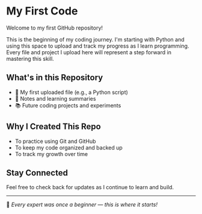 # My First Code

Welcome to my first GitHub repository!

This is the beginning of my coding journey. I'm starting with Python and using this space to upload and track my progress as I learn programming. Every file and project I upload here will represent a step forward in mastering this skill.

## What's in this Repository

- 🚀 My first uploaded file (e.g., a Python script)
- 📝 Notes and learning summaries
- 📚 Future coding projects and experiments

## Why I Created This Repo

- To practice using Git and GitHub
- To keep my code organized and backed up
- To track my growth over time

## Stay Connected

Feel free to check back for updates as I continue to learn and build.

---

🧠 *Every expert was once a beginner — this is where it starts!*
